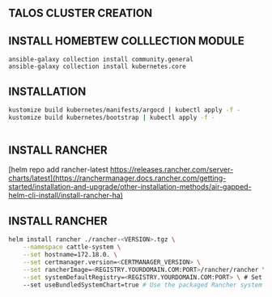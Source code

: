 ## TALOS CLUSTER CREATION

## INSTALL HOMEBTEW COLLLECTION MODULE

```
ansible-galaxy collection install community.general
ansible-galaxy collection install kubernetes.core
```

## INSTALLATION

```bash
kustomize build kubernetes/manifests/argocd | kubectl apply -f -
kustomize build kubernetes/bootstrap | kubectl apply -f -
 
```

## INSTALL RANCHER

[helm repo add rancher-latest https://releases.rancher.com/server-charts/latest](https://ranchermanager.docs.rancher.com/getting-started/installation-and-upgrade/other-installation-methods/air-gapped-helm-cli-install/install-rancher-ha)


## INSTALL RANCHER

```bash
helm install rancher ./rancher-<VERSION>.tgz \
    --namespace cattle-system \
    --set hostname=172.18.0. \
    --set certmanager.version=<CERTMANAGER_VERSION> \
    --set rancherImage=<REGISTRY.YOURDOMAIN.COM:PORT>/rancher/rancher \
    --set systemDefaultRegistry=<REGISTRY.YOURDOMAIN.COM:PORT> \ # Set a default private registry to be used in Rancher
    --set useBundledSystemChart=true # Use the packaged Rancher system charts
```